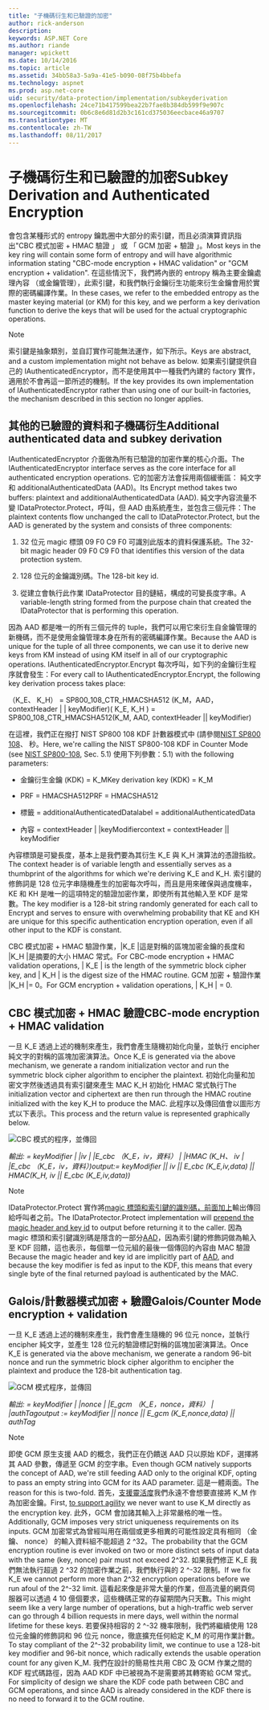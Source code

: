 ```yaml
---
title: "子機碼衍生和已驗證的加密"
author: rick-anderson
description: 
keywords: ASP.NET Core
ms.author: riande
manager: wpickett
ms.date: 10/14/2016
ms.topic: article
ms.assetid: 34bb58a3-5a9a-41e5-b090-08f75b4bbefa
ms.technology: aspnet
ms.prod: asp.net-core
uid: security/data-protection/implementation/subkeyderivation
ms.openlocfilehash: 24ce71b417599bea22b7fae8b384db599f9e907c
ms.sourcegitcommit: 0b6c8e6d81d2b3c161cd375036eecbace46a9707
ms.translationtype: MT
ms.contentlocale: zh-TW
ms.lasthandoff: 08/11/2017
---
```

# <a name="subkey-derivation-and-authenticated-encryption"></a><span data-ttu-id="c8a11-103">子機碼衍生和已驗證的加密</span><span class="sxs-lookup"><span data-stu-id="c8a11-103">Subkey Derivation and Authenticated Encryption</span></span>

<a name=data-protection-implementation-subkey-derivation></a>

<span data-ttu-id="c8a11-104">會包含某種形式的 entropy 鑰匙圈中大部分的索引鍵，而且必須演算資訊指出"CBC 模式加密 + HMAC 驗證 」 或 「 GCM 加密 + 驗證 」。</span><span class="sxs-lookup"><span data-stu-id="c8a11-104">Most keys in the key ring will contain some form of entropy and will have algorithmic information stating "CBC-mode encryption + HMAC validation" or "GCM encryption + validation".</span></span> <span data-ttu-id="c8a11-105">在這些情況下，我們將內嵌的 entropy 稱為主要金鑰處理內容 （或金鑰管理），此索引鍵，和我們執行金鑰衍生功能來衍生金鑰會用於實際的密碼編譯作業。</span><span class="sxs-lookup"><span data-stu-id="c8a11-105">In these cases, we refer to the embedded entropy as the master keying material (or KM) for this key, and we perform a key derivation function to derive the keys that will be used for the actual cryptographic operations.</span></span>

> [!NOTE]
> <span data-ttu-id="c8a11-106">索引鍵是抽象類別，並自訂實作可能無法運作，如下所示。</span><span class="sxs-lookup"><span data-stu-id="c8a11-106">Keys are abstract, and a custom implementation might not behave as below.</span></span> <span data-ttu-id="c8a11-107">如果索引鍵提供自己的 IAuthenticatedEncryptor，而不是使用其中一種我們內建的 factory 實作，適用於不會再這一節所述的機制。</span><span class="sxs-lookup"><span data-stu-id="c8a11-107">If the key provides its own implementation of IAuthenticatedEncryptor rather than using one of our built-in factories, the mechanism described in this section no longer applies.</span></span>

<a name=data-protection-implementation-subkey-derivation-aad></a>

## <a name="additional-authenticated-data-and-subkey-derivation"></a><span data-ttu-id="c8a11-108">其他的已驗證的資料和子機碼衍生</span><span class="sxs-lookup"><span data-stu-id="c8a11-108">Additional authenticated data and subkey derivation</span></span>

<span data-ttu-id="c8a11-109">IAuthenticatedEncryptor 介面做為所有已驗證的加密作業的核心介面。</span><span class="sxs-lookup"><span data-stu-id="c8a11-109">The IAuthenticatedEncryptor interface serves as the core interface for all authenticated encryption operations.</span></span> <span data-ttu-id="c8a11-110">它的加密方法會採用兩個緩衝區： 純文字和 additionalAuthenticatedData (AAD)。</span><span class="sxs-lookup"><span data-stu-id="c8a11-110">Its Encrypt method takes two buffers: plaintext and additionalAuthenticatedData (AAD).</span></span> <span data-ttu-id="c8a11-111">純文字內容流量不變 IDataProtector.Protect，呼叫，但 AAD 由系統產生，並包含三個元件：</span><span class="sxs-lookup"><span data-stu-id="c8a11-111">The plaintext contents flow unchanged the call to IDataProtector.Protect, but the AAD is generated by the system and consists of three components:</span></span>

1. <span data-ttu-id="c8a11-112">32 位元 magic 標頭 09 F0 C9 F0 可識別此版本的資料保護系統。</span><span class="sxs-lookup"><span data-stu-id="c8a11-112">The 32-bit magic header 09 F0 C9 F0 that identifies this version of the data protection system.</span></span>

2. <span data-ttu-id="c8a11-113">128 位元的金鑰識別碼。</span><span class="sxs-lookup"><span data-stu-id="c8a11-113">The 128-bit key id.</span></span>

3. <span data-ttu-id="c8a11-114">從建立會執行此作業 IDataProtector 目的鏈結，構成的可變長度字串。</span><span class="sxs-lookup"><span data-stu-id="c8a11-114">A variable-length string formed from the purpose chain that created the IDataProtector that is performing this operation.</span></span>

<span data-ttu-id="c8a11-115">因為 AAD 都是唯一的所有三個元件的 tuple，我們可以用它來衍生自金鑰管理的新機碼，而不是使用金鑰管理本身在所有的密碼編譯作業。</span><span class="sxs-lookup"><span data-stu-id="c8a11-115">Because the AAD is unique for the tuple of all three components, we can use it to derive new keys from KM instead of using KM itself in all of our cryptographic operations.</span></span> <span data-ttu-id="c8a11-116">IAuthenticatedEncryptor.Encrypt 每次呼叫，如下列的金鑰衍生程序就會發生：</span><span class="sxs-lookup"><span data-stu-id="c8a11-116">For every call to IAuthenticatedEncryptor.Encrypt, the following key derivation process takes place:</span></span>

<span data-ttu-id="c8a11-117">（K_E、 K_H） = SP800_108_CTR_HMACSHA512 (K_M，AAD，contextHeader | | keyModifier)</span><span class="sxs-lookup"><span data-stu-id="c8a11-117">( K_E, K_H ) = SP800_108_CTR_HMACSHA512(K_M, AAD, contextHeader || keyModifier)</span></span>

<span data-ttu-id="c8a11-118">在這裡，我們正在撥打 NIST SP800 108 KDF 計數器模式中 (請參閱[NIST SP800 108](http://nvlpubs.nist.gov/nistpubs/Legacy/SP/nistspecialpublication800-108.pdf)、 秒。</span><span class="sxs-lookup"><span data-stu-id="c8a11-118">Here, we're calling the NIST SP800-108 KDF in Counter Mode (see [NIST SP800-108](http://nvlpubs.nist.gov/nistpubs/Legacy/SP/nistspecialpublication800-108.pdf), Sec.</span></span> <span data-ttu-id="c8a11-119">5.1) 使用下列參數：</span><span class="sxs-lookup"><span data-stu-id="c8a11-119">5.1) with the following parameters:</span></span>

* <span data-ttu-id="c8a11-120">金鑰衍生金鑰 (KDK) = K_M</span><span class="sxs-lookup"><span data-stu-id="c8a11-120">Key derivation key (KDK) = K_M</span></span>

* <span data-ttu-id="c8a11-121">PRF = HMACSHA512</span><span class="sxs-lookup"><span data-stu-id="c8a11-121">PRF = HMACSHA512</span></span>

* <span data-ttu-id="c8a11-122">標籤 = additionalAuthenticatedData</span><span class="sxs-lookup"><span data-stu-id="c8a11-122">label = additionalAuthenticatedData</span></span>

* <span data-ttu-id="c8a11-123">內容 = contextHeader | |keyModifier</span><span class="sxs-lookup"><span data-stu-id="c8a11-123">context = contextHeader || keyModifier</span></span>

<span data-ttu-id="c8a11-124">內容標頭是可變長度，基本上是我們要為其衍生 K_E 與 K_H 演算法的憑證指紋。</span><span class="sxs-lookup"><span data-stu-id="c8a11-124">The context header is of variable length and essentially serves as a thumbprint of the algorithms for which we're deriving K_E and K_H.</span></span> <span data-ttu-id="c8a11-125">索引鍵的修飾詞是 128 位元字串隨機產生的加密每次呼叫，而且是用來確保與過度機率，KE 和 KH 是唯一的這項特定的驗證加密作業，即使所有其他輸入至 KDF 是常數。</span><span class="sxs-lookup"><span data-stu-id="c8a11-125">The key modifier is a 128-bit string randomly generated for each call to Encrypt and serves to ensure with overwhelming probability that KE and KH are unique for this specific authentication encryption operation, even if all other input to the KDF is constant.</span></span>

<span data-ttu-id="c8a11-126">CBC 模式加密 + HMAC 驗證作業，|K_E |這是對稱的區塊加密金鑰的長度和 |K_H |是摘要的大小 HMAC 常式。</span><span class="sxs-lookup"><span data-stu-id="c8a11-126">For CBC-mode encryption + HMAC validation operations, | K_E | is the length of the symmetric block cipher key, and | K_H | is the digest size of the HMAC routine.</span></span> <span data-ttu-id="c8a11-127">GCM 加密 + 驗證作業 |K_H |= 0。</span><span class="sxs-lookup"><span data-stu-id="c8a11-127">For GCM encryption + validation operations, | K_H | = 0.</span></span>

## <a name="cbc-mode-encryption--hmac-validation"></a><span data-ttu-id="c8a11-128">CBC 模式加密 + HMAC 驗證</span><span class="sxs-lookup"><span data-stu-id="c8a11-128">CBC-mode encryption + HMAC validation</span></span>

<span data-ttu-id="c8a11-129">一旦 K_E 透過上述的機制來產生，我們會產生隨機初始化向量，並執行 encipher 純文字的對稱的區塊加密演算法。</span><span class="sxs-lookup"><span data-stu-id="c8a11-129">Once K_E is generated via the above mechanism, we generate a random initialization vector and run the symmetric block cipher algorithm to encipher the plaintext.</span></span> <span data-ttu-id="c8a11-130">初始化向量和加密文字然後透過具有索引鍵來產生 MAC K_H 初始化 HMAC 常式執行</span><span class="sxs-lookup"><span data-stu-id="c8a11-130">The initialization vector and ciphertext are then run through the HMAC routine initialized with the key K_H to produce the MAC.</span></span> <span data-ttu-id="c8a11-131">此程序以及傳回值會以圖形方式以下表示。</span><span class="sxs-lookup"><span data-stu-id="c8a11-131">This process and the return value is represented graphically below.</span></span>

![CBC 模式的程序，並傳回](subkeyderivation/_static/cbcprocess.png)

<span data-ttu-id="c8a11-133">*輸出: = keyModifier | |iv | |E_cbc （K_E，iv，資料） | |HMAC (K_H、 iv | |E_cbc （K_E，iv，資料）)*</span><span class="sxs-lookup"><span data-stu-id="c8a11-133">*output:= keyModifier || iv || E_cbc (K_E,iv,data) || HMAC(K_H, iv || E_cbc (K_E,iv,data))*</span></span>

> [!NOTE]
> <span data-ttu-id="c8a11-134">IDataProtector.Protect 實作將[magic 標頭和索引鍵的識別碼，前面加上](authenticated-encryption-details.md#data-protection-implementation-authenticated-encryption-details)輸出傳回給呼叫者之前。</span><span class="sxs-lookup"><span data-stu-id="c8a11-134">The IDataProtector.Protect implementation will [prepend the magic header and key id](authenticated-encryption-details.md#data-protection-implementation-authenticated-encryption-details) to output before returning it to the caller.</span></span> <span data-ttu-id="c8a11-135">因為 magic 標頭和索引鍵識別碼是隱含的一部分[AAD](xref:security/data-protection/implementation/subkeyderivation#data-protection-implementation-subkey-derivation-aad)，因為索引鍵的修飾詞做為輸入至 KDF 回饋，這也表示，每個單一位元組的最後一個傳回的內容由 MAC 驗證</span><span class="sxs-lookup"><span data-stu-id="c8a11-135">Because the magic header and key id are implicitly part of [AAD](xref:security/data-protection/implementation/subkeyderivation#data-protection-implementation-subkey-derivation-aad), and because the key modifier is fed as input to the KDF, this means that every single byte of the final returned payload is authenticated by the MAC.</span></span>

## <a name="galoiscounter-mode-encryption--validation"></a><span data-ttu-id="c8a11-136">Galois/計數器模式加密 + 驗證</span><span class="sxs-lookup"><span data-stu-id="c8a11-136">Galois/Counter Mode encryption + validation</span></span>

<span data-ttu-id="c8a11-137">一旦 K_E 透過上述的機制來產生，我們會產生隨機的 96 位元 nonce，並執行 encipher 純文字，並產生 128 位元的驗證標記對稱的區塊加密演算法。</span><span class="sxs-lookup"><span data-stu-id="c8a11-137">Once K_E is generated via the above mechanism, we generate a random 96-bit nonce and run the symmetric block cipher algorithm to encipher the plaintext and produce the 128-bit authentication tag.</span></span>

![GCM 模式程序，並傳回](subkeyderivation/_static/galoisprocess.png)

<span data-ttu-id="c8a11-139">*輸出: = keyModifier | |nonce | |E_gcm （K_E，nonce，資料） | |authTag*</span><span class="sxs-lookup"><span data-stu-id="c8a11-139">*output := keyModifier || nonce || E_gcm (K_E,nonce,data) || authTag*</span></span>

> [!NOTE]
> <span data-ttu-id="c8a11-140">即使 GCM 原生支援 AAD 的概念，我們正在仍饋送 AAD 只以原始 KDF，選擇將其 AAD 參數，傳遞至 GCM 的空字串。</span><span class="sxs-lookup"><span data-stu-id="c8a11-140">Even though GCM natively supports the concept of AAD, we're still feeding AAD only to the original KDF, opting to pass an empty string into GCM for its AAD parameter.</span></span> <span data-ttu-id="c8a11-141">這是一體兩面。</span><span class="sxs-lookup"><span data-stu-id="c8a11-141">The reason for this is two-fold.</span></span> <span data-ttu-id="c8a11-142">首先，[支援靈活度](context-headers.md#data-protection-implementation-context-headers)我們永遠不會想要直接將 K_M 作為加密金鑰。</span><span class="sxs-lookup"><span data-stu-id="c8a11-142">First, [to support agility](context-headers.md#data-protection-implementation-context-headers) we never want to use K_M directly as the encryption key.</span></span> <span data-ttu-id="c8a11-143">此外，GCM 會加諸其輸入上非常嚴格的唯一性。</span><span class="sxs-lookup"><span data-stu-id="c8a11-143">Additionally, GCM imposes very strict uniqueness requirements on its inputs.</span></span> <span data-ttu-id="c8a11-144">GCM 加密常式為曾經叫用在兩個或更多相異的可能性設定具有相同 （金鑰、 nonce） 的輸入資料組不能超過 2 ^32。</span><span class="sxs-lookup"><span data-stu-id="c8a11-144">The probability that the GCM encryption routine is ever invoked on two or more distinct sets of input data with the same (key, nonce) pair must not exceed 2^32.</span></span> <span data-ttu-id="c8a11-145">如果我們修正 K_E 我們無法執行超過 2 ^32 的加密作業之前，我們執行與的 2 ^-32 限制。</span><span class="sxs-lookup"><span data-stu-id="c8a11-145">If we fix K_E we cannot perform more than 2^32 encryption operations before we run afoul of the 2^-32 limit.</span></span> <span data-ttu-id="c8a11-146">這看起來像是非常大量的作業，但高流量的網頁伺服器可以透過 4 10 億個要求，這些機碼正常的存留期間內只天數。</span><span class="sxs-lookup"><span data-stu-id="c8a11-146">This might seem like a very large number of operations, but a high-traffic web server can go through 4 billion requests in mere days, well within the normal lifetime for these keys.</span></span> <span data-ttu-id="c8a11-147">若要保持相容的 2 ^-32 機率限制，我們將繼續使用 128 位元金鑰的修飾詞和 96 位元 nonce，徹底擴充任何給定 K_M 的可用作業計數。</span><span class="sxs-lookup"><span data-stu-id="c8a11-147">To stay compliant of the 2^-32 probability limit, we continue to use a 128-bit key modifier and 96-bit nonce, which radically extends the usable operation count for any given K_M.</span></span> <span data-ttu-id="c8a11-148">我們在設計的簡易性共用 CBC 及 GCM 作業之間的 KDF 程式碼路徑，因為 AAD KDF 中已被視為不是需要將其轉寄給 GCM 常式。</span><span class="sxs-lookup"><span data-stu-id="c8a11-148">For simplicity of design we share the KDF code path between CBC and GCM operations, and since AAD is already considered in the KDF there is no need to forward it to the GCM routine.</span></span>
